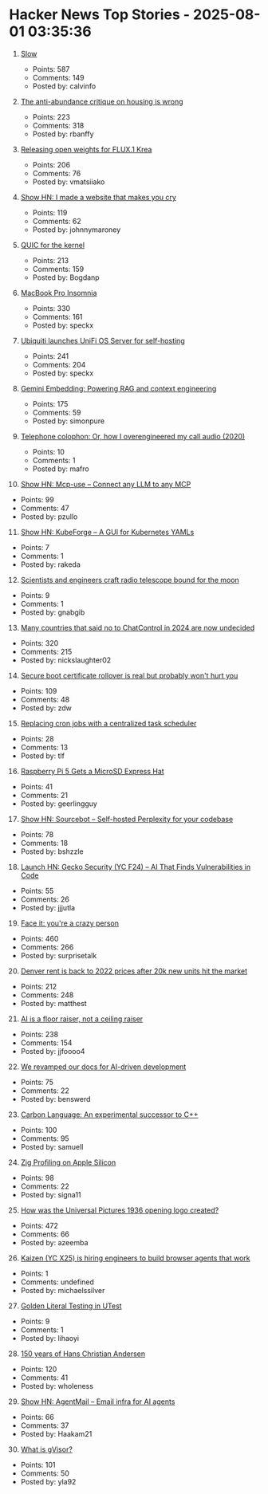 # Hacker News Top Stories - 2025-08-01 03:35:36

1. [Slow](https://michaelnotebook.com/slow/index.html)
   - Points: 587
   - Comments: 149
   - Posted by: calvinfo

2. [The anti-abundance critique on housing is wrong](https://www.derekthompson.org/p/the-anti-abundance-critique-on-housing)
   - Points: 223
   - Comments: 318
   - Posted by: rbanffy

3. [Releasing open weights for FLUX.1 Krea](https://www.krea.ai/blog/flux-krea-open-source-release)
   - Points: 206
   - Comments: 76
   - Posted by: vmatsiiako

4. [Show HN: I made a website that makes you cry](https://www.cryonceaweek.com)
   - Points: 119
   - Comments: 62
   - Posted by: johnnymaroney

5. [QUIC for the kernel](https://lwn.net/Articles/1029851/)
   - Points: 213
   - Comments: 159
   - Posted by: Bogdanp

6. [MacBook Pro Insomnia](https://manuel.bernhardt.io/posts/2025-07-24-macbook-pro-insomnia)
   - Points: 330
   - Comments: 161
   - Posted by: speckx

7. [Ubiquiti launches UniFi OS Server for self-hosting](https://lazyadmin.nl/home-network/unifi-os-server/)
   - Points: 241
   - Comments: 204
   - Posted by: speckx

8. [Gemini Embedding: Powering RAG and context engineering](https://developers.googleblog.com/en/gemini-embedding-powering-rag-context-engineering/)
   - Points: 175
   - Comments: 59
   - Posted by: simonpure

9. [Telephone colophon: Or, how I overengineered my call audio (2020)](https://noahliebman.net/2020/12/telephone-colophon-or-how-i-overengineered-my-call-audio/)
   - Points: 10
   - Comments: 1
   - Posted by: mafro

10. [Show HN: Mcp-use – Connect any LLM to any MCP](https://github.com/mcp-use/mcp-use)
   - Points: 99
   - Comments: 47
   - Posted by: pzullo

11. [Show HN: KubeForge – A GUI for Kubernetes YAMLs](https://github.com/kubenote/KubeForge)
   - Points: 7
   - Comments: 1
   - Posted by: rakeda

12. [Scientists and engineers craft radio telescope bound for the moon](https://www.bnl.gov/newsroom/news.php?a=122408)
   - Points: 9
   - Comments: 1
   - Posted by: gnabgib

13. [Many countries that said no to ChatControl in 2024 are now undecided](https://digitalcourage.social/@echo_pbreyer/114946559233051667)
   - Points: 320
   - Comments: 215
   - Posted by: nickslaughter02

14. [Secure boot certificate rollover is real but probably won't hurt you](https://mjg59.dreamwidth.org/72892.html)
   - Points: 109
   - Comments: 48
   - Posted by: zdw

15. [Replacing cron jobs with a centralized task scheduler](https://mayhul.com/posts/scheduled-tasks/)
   - Points: 28
   - Comments: 13
   - Posted by: tlf

16. [Raspberry Pi 5 Gets a MicroSD Express Hat](https://www.cnx-software.com/2025/07/28/raspberry-pi-5-gets-a-microsd-express-hat/)
   - Points: 41
   - Comments: 21
   - Posted by: geerlingguy

17. [Show HN: Sourcebot – Self-hosted Perplexity for your codebase](https://github.com/sourcebot-dev/sourcebot/releases/tag/v4.6.0)
   - Points: 78
   - Comments: 18
   - Posted by: bshzzle

18. [Launch HN: Gecko Security (YC F24) – AI That Finds Vulnerabilities in Code](undefined)
   - Points: 55
   - Comments: 26
   - Posted by: jjjutla

19. [Face it: you're a crazy person](https://www.experimental-history.com/p/face-it-youre-a-crazy-person)
   - Points: 460
   - Comments: 266
   - Posted by: surprisetalk

20. [Denver rent is back to 2022 prices after 20k new units hit the market](https://denverite.com/2025/07/25/denver-rent-prices-drop-q2/)
   - Points: 212
   - Comments: 248
   - Posted by: matthest

21. [AI is a floor raiser, not a ceiling raiser](https://elroy.bot/blog/2025/07/29/ai-is-a-floor-raiser-not-a-ceiling-raiser.html)
   - Points: 238
   - Comments: 154
   - Posted by: jjfoooo4

22. [We revamped our docs for AI-driven development](https://docs.freestyle.sh/blog/docs-revamp)
   - Points: 75
   - Comments: 22
   - Posted by: benswerd

23. [Carbon Language: An experimental successor to C++](https://docs.carbon-lang.dev/)
   - Points: 100
   - Comments: 95
   - Posted by: samuell

24. [Zig Profiling on Apple Silicon](https://blog.bugsiki.dev/posts/zig-profilers/)
   - Points: 98
   - Comments: 22
   - Posted by: signa11

25. [How was the Universal Pictures 1936 opening logo created?](https://movies.stackexchange.com/questions/128020/how-was-the-universal-pictures-1936-opening-logo-created)
   - Points: 472
   - Comments: 66
   - Posted by: azeemba

26. [Kaizen (YC X25) is hiring engineers to build browser agents that work](https://www.kaizenautomation.com/jobs)
   - Points: 1
   - Comments: undefined
   - Posted by: michaelssilver

27. [Golden Literal Testing in UTest](https://www.lihaoyi.com/post/GoldenLiteralTestinginuTest090.html)
   - Points: 9
   - Comments: 1
   - Posted by: lihaoyi

28. [150 years of Hans Christian Andersen](https://www.newstatesman.com/culture/books/book-of-the-day/2025/07/150-years-of-the-bizarre-hans-christian-andersen)
   - Points: 120
   - Comments: 41
   - Posted by: wholeness

29. [Show HN: AgentMail – Email infra for AI agents](https://chat.agentmail.to/)
   - Points: 66
   - Comments: 37
   - Posted by: Haakam21

30. [What is gVisor?](https://blog.yelinaung.com/posts/gvisor/)
   - Points: 101
   - Comments: 50
   - Posted by: yla92

